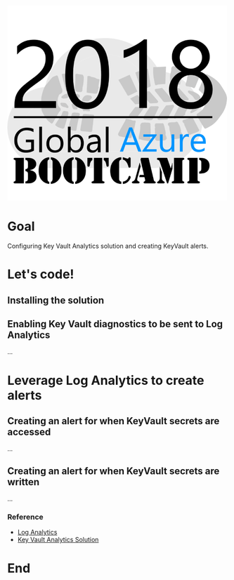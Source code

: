 ![gablogo][gablogo]
# Goal
Configuring Key Vault Analytics solution and creating KeyVault alerts.

# Let's code!

## Installing the solution



## Enabling Key Vault diagnostics to be sent to Log Analytics

...

# Leverage Log Analytics to create alerts

## Creating an alert for when KeyVault secrets are accessed

...

## Creating an alert for when KeyVault secrets are written

...


### Reference

* [Log Analytics](https://docs.microsoft.com/en-us/azure/log-analytics/)
* [Key Vault Analytics Solution](https://azuremarketplace.microsoft.com/en-us/marketplace/apps/Microsoft.KeyVaultAnalyticsOMS?tab=Overview)


# End

[gablogo]: ../media/logo-2018-500x444.png "Global Azure Bootcamp logo"
